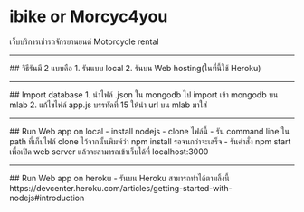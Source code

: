 # ibike or Morcyc4you
เว็บบริการเช่ารถจักรยานยนต์ Motorcycle rental
<hr>
## วิธีรันมี 2 แบบคือ
1. รันแบบ local
2. รันบน Web hosting(ในที่นี้ใช้ Heroku)
<hr>
## Import database
1. นำไฟล์ .json ใน mongodb ไป import เข้า mongodb บน mlab
2. แก้ไขไฟล์ app.js บรรทัดที่ 15 ให้นำ url บน mlab มาใส่
<hr>
## Run Web app on local
  - install nodejs
  - clone ไฟล์นี้
  - รัน command line ใน path ที่เก็บไฟล์ clone ไว้จากนั้นพิมพ์ว่า npm install รอจนกว่าจะเสร็จ
  - รันคำสั่ง npm start เพื่อเปิด web server แล้วจะสามารถเข้าเว็บได้ที่ localhost:3000
<hr>
## Run Web app on heroku
- รันบน Heroku สามารถทำได้ตามลิ้งนี้ https://devcenter.heroku.com/articles/getting-started-with-nodejs#introduction
